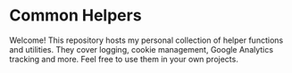 # Common Helpers

Welcome! This repository hosts my personal collection of helper functions and utilities. They cover logging, cookie management, Google Analytics tracking and more. Feel free to use them in your own projects.
